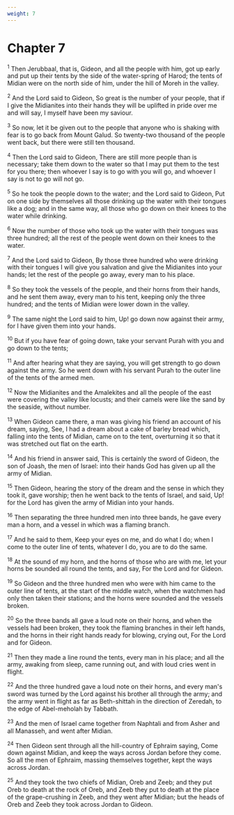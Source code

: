 ```yaml
---
weight: 7
---
```


# Chapter 7

<sup>1</sup> Then Jerubbaal, that is, Gideon, and all the people with him, got up early and put up their tents by the side of the water-spring of Harod; the tents of Midian were on the north side of him, under the hill of Moreh in the valley. 

<sup>2</sup> And the Lord said to Gideon, So great is the number of your people, that if I give the Midianites into their hands they will be uplifted in pride over me and will say, I myself have been my saviour. 

<sup>3</sup> So now, let it be given out to the people that anyone who is shaking with fear is to go back from Mount Galud. So twenty-two thousand of the people went back, but there were still ten thousand. 

<sup>4</sup> Then the Lord said to Gideon, There are still more people than is necessary; take them down to the water so that I may put them to the test for you there; then whoever I say is to go with you will go, and whoever I say is not to go will not go. 

<sup>5</sup> So he took the people down to the water; and the Lord said to Gideon, Put on one side by themselves all those drinking up the water with their tongues like a dog; and in the same way, all those who go down on their knees to the water while drinking. 

<sup>6</sup> Now the number of those who took up the water with their tongues was three hundred; all the rest of the people went down on their knees to the water. 

<sup>7</sup> And the Lord said to Gideon, By those three hundred who were drinking with their tongues I will give you salvation and give the Midianites into your hands; let the rest of the people go away, every man to his place. 

<sup>8</sup> So they took the vessels of the people, and their horns from their hands, and he sent them away, every man to his tent, keeping only the three hundred; and the tents of Midian were lower down in the valley. 

<sup>9</sup> The same night the Lord said to him, Up! go down now against their army, for I have given them into your hands. 

<sup>10</sup> But if you have fear of going down, take your servant Purah with you and go down to the tents; 

<sup>11</sup> And after hearing what they are saying, you will get strength to go down against the army. So he went down with his servant Purah to the outer line of the tents of the armed men. 

<sup>12</sup> Now the Midianites and the Amalekites and all the people of the east were covering the valley like locusts; and their camels were like the sand by the seaside, without number. 

<sup>13</sup> When Gideon came there, a man was giving his friend an account of his dream, saying, See, I had a dream about a cake of barley bread which, falling into the tents of Midian, came on to the tent, overturning it so that it was stretched out flat on the earth. 

<sup>14</sup> And his friend in answer said, This is certainly the sword of Gideon, the son of Joash, the men of Israel: into their hands God has given up all the army of Midian. 

<sup>15</sup> Then Gideon, hearing the story of the dream and the sense in which they took it, gave worship; then he went back to the tents of Israel, and said, Up! for the Lord has given the army of Midian into your hands. 

<sup>16</sup> Then separating the three hundred men into three bands, he gave every man a horn, and a vessel in which was a flaming branch. 

<sup>17</sup> And he said to them, Keep your eyes on me, and do what I do; when I come to the outer line of tents, whatever I do, you are to do the same. 

<sup>18</sup> At the sound of my horn, and the horns of those who are with me, let your horns be sounded all round the tents, and say, For the Lord and for Gideon. 

<sup>19</sup> So Gideon and the three hundred men who were with him came to the outer line of tents, at the start of the middle watch, when the watchmen had only then taken their stations; and the horns were sounded and the vessels broken. 

<sup>20</sup> So the three bands all gave a loud note on their horns, and when the vessels had been broken, they took the flaming branches in their left hands, and the horns in their right hands ready for blowing, crying out, For the Lord and for Gideon. 

<sup>21</sup> Then they made a line round the tents, every man in his place; and all the army, awaking from sleep, came running out, and with loud cries went in flight. 

<sup>22</sup> And the three hundred gave a loud note on their horns, and every man's sword was turned by the Lord against his brother all through the army; and the army went in flight as far as Beth-shittah in the direction of Zeredah, to the edge of Abel-meholah by Tabbath. 

<sup>23</sup> And the men of Israel came together from Naphtali and from Asher and all Manasseh, and went after Midian. 

<sup>24</sup> Then Gideon sent through all the hill-country of Ephraim saying, Come down against Midian, and keep the ways across Jordan before they come. So all the men of Ephraim, massing themselves together, kept the ways across Jordan. 

<sup>25</sup> And they took the two chiefs of Midian, Oreb and Zeeb; and they put Oreb to death at the rock of Oreb, and Zeeb they put to death at the place of the grape-crushing in Zeeb, and they went after Midian; but the heads of Oreb and Zeeb they took across Jordan to Gideon. 


